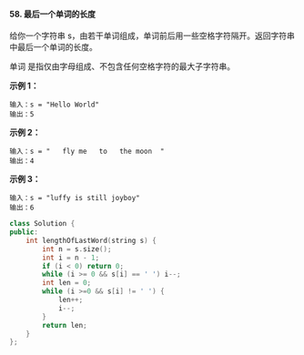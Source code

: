 #### 58. 最后一个单词的长度
给你一个字符串 s，由若干单词组成，单词前后用一些空格字符隔开。返回字符串中最后一个单词的长度。

单词 是指仅由字母组成、不包含任何空格字符的最大子字符串。

 

**示例 1：**
```
输入：s = "Hello World"
输出：5
```
**示例 2：**
```
输入：s = "   fly me   to   the moon  "
输出：4
```
**示例 3：**
```
输入：s = "luffy is still joyboy"
输出：6
```

```c++
class Solution {
public:
    int lengthOfLastWord(string s) {
        int n = s.size();
        int i = n - 1;
        if (i < 0) return 0;
        while (i >= 0 && s[i] == ' ') i--;
        int len = 0;
        while (i >=0 && s[i] != ' ') {
            len++;
            i--;
        }
        return len;
    }
};
```